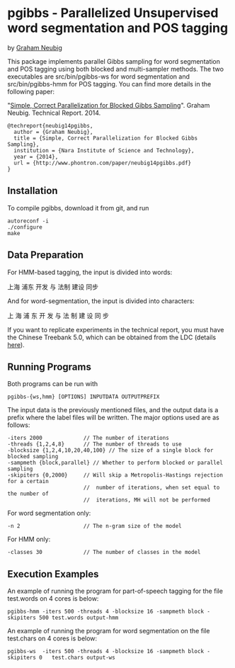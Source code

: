 pgibbs - Parallelized Unsupervised word segmentation and POS tagging
====================================================================

by [Graham Neubig](http://www.phontron.com)

This package implements parallel Gibbs sampling for word segmentation and POS tagging using both blocked and multi-sampler methods. The two executables are src/bin/pgibbs-ws for word segmentation and src/bin/pgibbs-hmm for POS tagging.
You can find more details in the following paper:

"[Simple, Correct Parallelization for Blocked Gibbs Sampling](http://www.phontron.com/paper/neubig14pgibbs.pdf)". Graham Neubig. Technical Report. 2014.

    @techreport{neubig14pgibbs,
      author = {Graham Neubig},
      title = {Simple, Correct Parallelization for Blocked Gibbs Sampling},
      institution = {Nara Institute of Science and Technology},
      year = {2014},
      url = {http://www.phontron.com/paper/neubig14pgibbs.pdf}
    }

Installation
------------

To compile pgibbs, download it from git, and run

    autoreconf -i
    ./configure
    make

Data Preparation
----------------

For HMM-based tagging, the input is divided into words:

上海 浦东 开发 与 法制 建设 同步

And for word-segmentation, the input is divided into characters:

上 海 浦 东 开 发 与 法 制 建 设 同 步

If you want to replicate experiments in the technical report, you must have the Chinese Treebank 5.0, which can be obtained from the LDC (details [here](http://www.ldc.upenn.edu/Catalog/CatalogEntry.jsp?catalogId=LDC2005T01)).

Running Programs
----------------

Both programs can be run with

    pgibbs-{ws,hmm} [OPTIONS] INPUTDATA OUTPUTPREFIX

The input data is the previously mentioned files, and the output data is a prefix where the label files will be written. The major options used are as follows:

    -iters 2000             // The number of iterations
    -threads {1,2,4,8}      // The number of threads to use
    -blocksize {1,2,4,10,20,40,100} // The size of a single block for blocked sampling
    -sampmeth {block,parallel} // Whether to perform blocked or parallel sampling
    -skipiters {0,2000}     // Will skip a Metropolis-Hastings rejection for a certain
                            //  number of iterations, when set equal to the number of
                            //  iterations, MH will not be performed

For word segmentation only:

    -n 2                    // The n-gram size of the model

For HMM only:

    -classes 30             // The number of classes in the model

Execution Examples
------------------

An example of running the program for part-of-speech tagging for the file test.words on 4 cores is below:

    pgibbs-hmm -iters 500 -threads 4 -blocksize 16 -sampmeth block -skipiters 500 test.words output-hmm

An example of running the program for word segmentation on the file test.chars on 4 cores is below:

    pgibbs-ws  -iters 500 -threads 4 -blocksize 16 -sampmeth block -skipiters 0   test.chars output-ws
